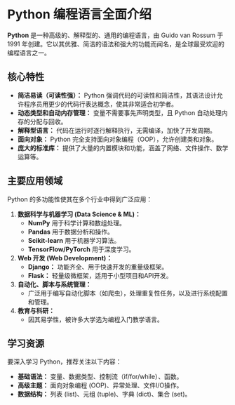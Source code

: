# Python 编程语言全面介绍

**Python** 是一种高级的、解释型的、通用的编程语言，由 Guido van Rossum 于 1991 年创建。它以其优雅、简洁的语法和强大的功能而闻名，是全球最受欢迎的编程语言之一。

## 核心特性

* **简洁易读（可读性强）：** Python 强调代码的可读性和简洁性，其语法设计允许程序员用更少的代码行表达概念，使其非常适合初学者。
* **动态类型和自动内存管理：** 变量不需要事先声明类型，且 Python 自动处理内存的分配与回收。
* **解释型语言：** 代码在运行时逐行解释执行，无需编译，加快了开发周期。
* **面向对象：** Python 完全支持面向对象编程（OOP），允许创建类和对象。
* **庞大的标准库：** 提供了大量的内置模块和功能，涵盖了网络、文件操作、数学运算等。

## 主要应用领域

Python 的多功能性使其在多个行业中得到广泛应用：

1.  **数据科学与机器学习 (Data Science & ML)：**
    * **NumPy** 用于科学计算和数组处理。
    * **Pandas** 用于数据分析和操作。
    * **Scikit-learn** 用于机器学习算法。
    * **TensorFlow/PyTorch** 用于深度学习。
2.  **Web 开发 (Web Development)：**
    * **Django：** 功能齐全、用于快速开发的重量级框架。
    * **Flask：** 轻量级微框架，适用于小型项目和API开发。
3.  **自动化、脚本与系统管理：**
    * 广泛用于编写自动化脚本（如爬虫），处理重复性任务，以及进行系统配置和管理。
4.  **教育与科研：**
    * 因其易学性，被许多大学选为编程入门教学语言。

## 学习资源

要深入学习 Python，推荐关注以下内容：

* **基础语法：** 变量、数据类型、控制流（if/for/while）、函数。
* **高级主题：** 面向对象编程 (OOP)、异常处理、文件I/O操作。
* **数据结构：** 列表 (list)、元组 (tuple)、字典 (dict)、集合 (set)。

